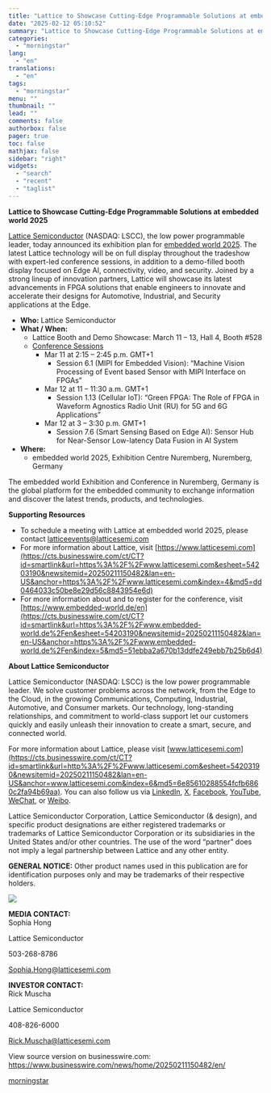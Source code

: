 ```yaml
---
title: "Lattice to Showcase Cutting-Edge Programmable Solutions at embedded world 2025"
date: "2025-02-12 05:10:52"
summary: "Lattice to Showcase Cutting-Edge Programmable Solutions at embedded world 2025 Lattice Semiconductor (NASDAQ: LSCC), the low power programmable leader, today announced its exhibition plan for embedded world 2025. The latest Lattice technology will be on full display throughout the tradeshow with expert-led conference sessions, in addition to a demo-filled booth..."
categories:
  - "morningstar"
lang:
  - "en"
translations:
  - "en"
tags:
  - "morningstar"
menu: ""
thumbnail: ""
lead: ""
comments: false
authorbox: false
pager: true
toc: false
mathjax: false
sidebar: "right"
widgets:
  - "search"
  - "recent"
  - "taglist"
---
```


**Lattice to Showcase Cutting-Edge Programmable Solutions at embedded world 2025**

[Lattice Semiconductor](https://cts.businesswire.com/ct/CT?id=smartlink&url=https%3A%2F%2Fwww.latticesemi.com%2F&esheet=54203190&newsitemid=20250211150482&lan=en-US&anchor=Lattice+Semiconductor&index=1&md5=5098dd83c50f46bbc8d94772276ff856) (NASDAQ: LSCC), the low power programmable leader, today announced its exhibition plan for [embedded world 2025](https://cts.businesswire.com/ct/CT?id=smartlink&url=https%3A%2F%2Fwww.embedded-world.de%2Fen&esheet=54203190&newsitemid=20250211150482&lan=en-US&anchor=embedded+world+2025&index=2&md5=e1d360057a700670440a28d2ac7dad5a). The latest Lattice technology will be on full display throughout the tradeshow with expert-led conference sessions, in addition to a demo-filled booth display focused on Edge AI, connectivity, video, and security. Joined by a strong lineup of innovation partners, Lattice will showcase its latest advancements in FPGA solutions that enable engineers to innovate and accelerate their designs for Automotive, Industrial, and Security applications at the Edge.

* **Who:** Lattice Semiconductor
* **What / When:**
  + Lattice Booth and Demo Showcase: March 11 – 13, Hall 4, Booth #528
  + [Conference Sessions](https://cts.businesswire.com/ct/CT?id=smartlink&url=https%3A%2F%2Fevents.weka-fachmedien.de%2Fembedded-world-conference%2Fprogram&esheet=54203190&newsitemid=20250211150482&lan=en-US&anchor=Conference+Sessions&index=3&md5=41cb8f18d4127a8d26d1187f2a651bfd)
    - Mar 11 at 2:15 – 2:45 p.m. GMT+1
      * Session 6.1 (MIPI for Embedded Vision): “Machine Vision Processing of Event based Sensor with MIPI Interface on FPGAs”
    - Mar 12 at 11 – 11:30 a.m. GMT+1
      * Session 1.13 (Cellular IoT): “Green FPGA: The Role of FPGA in Waveform Agnostics Radio Unit (RU) for 5G and 6G Applications”
    - Mar 12 at 3 – 3:30 p.m. GMT+1
      * Session 7.6 (Smart Sensing Based on Edge AI): Sensor Hub for Near-Sensor Low-latency Data Fusion in AI System
* **Where:**
  + embedded world 2025, Exhibition Centre Nuremberg, Nuremberg, Germany

The embedded world Exhibition and Conference in Nuremberg, Germany is the global platform for the embedded community to exchange information and discover the latest trends, products, and technologies.

**Supporting Resources**

* To schedule a meeting with Lattice at embedded world 2025, please contact [latticeevents@latticesemi.com](mailto:latticeevents@latticesemi.com)
* For more information about Lattice, visit [https://www.latticesemi.com](https://cts.businesswire.com/ct/CT?id=smartlink&url=https%3A%2F%2Fwww.latticesemi.com&esheet=54203190&newsitemid=20250211150482&lan=en-US&anchor=https%3A%2F%2Fwww.latticesemi.com&index=4&md5=dd0464033c50be8e29d56c8843954e6d)
* For more information about and to register for the conference, visit [https://www.embedded-world.de/en](https://cts.businesswire.com/ct/CT?id=smartlink&url=https%3A%2F%2Fwww.embedded-world.de%2Fen&esheet=54203190&newsitemid=20250211150482&lan=en-US&anchor=https%3A%2F%2Fwww.embedded-world.de%2Fen&index=5&md5=51ebba2a670b13ddfe249ebb7b25b6d4)

**About Lattice Semiconductor**

Lattice Semiconductor (NASDAQ: LSCC) is the low power programmable leader. We solve customer problems across the network, from the Edge to the Cloud, in the growing Communications, Computing, Industrial, Automotive, and Consumer markets. Our technology, long-standing relationships, and commitment to world-class support let our customers quickly and easily unleash their innovation to create a smart, secure, and connected world.

For more information about Lattice, please visit [www.latticesemi.com](https://cts.businesswire.com/ct/CT?id=smartlink&url=http%3A%2F%2Fwww.latticesemi.com&esheet=54203190&newsitemid=20250211150482&lan=en-US&anchor=www.latticesemi.com&index=6&md5=6e85610288554fcfb6860c2fa94b69aa). You can also follow us via [LinkedIn](https://cts.businesswire.com/ct/CT?id=smartlink&url=https%3A%2F%2Fwww.linkedin.com%2Fcompany%2Flattice-semiconductor%2F&esheet=54203190&newsitemid=20250211150482&lan=en-US&anchor=LinkedIn&index=7&md5=757c737ffd7fd38500f76de8ef76c175), [X](https://cts.businesswire.com/ct/CT?id=smartlink&url=https%3A%2F%2Ftwitter.com%2Flatticesemi&esheet=54203190&newsitemid=20250211150482&lan=en-US&anchor=X&index=8&md5=a2cd4b008f8a46816134e5f417867902), [Facebook](https://cts.businesswire.com/ct/CT?id=smartlink&url=https%3A%2F%2Fwww.facebook.com%2Flatticesemi%2F&esheet=54203190&newsitemid=20250211150482&lan=en-US&anchor=Facebook&index=9&md5=3a002be6c7de5b15161d9bc56663b5a0), [YouTube](https://cts.businesswire.com/ct/CT?id=smartlink&url=https%3A%2F%2Fwww.youtube.com%2Fuser%2Flatticesemiconductor&esheet=54203190&newsitemid=20250211150482&lan=en-US&anchor=YouTube&index=10&md5=4d221b6cfa06d812d24d0c82e9ce5b25), [WeChat](https://cts.businesswire.com/ct/CT?id=smartlink&url=http%3A%2F%2Fwww.latticesemi.com%2FAbout%2FNewsroom%2FWeChat&esheet=54203190&newsitemid=20250211150482&lan=en-US&anchor=WeChat&index=11&md5=496b26d3a56bfad7d5c4a7ce6b964fa6), or [Weibo](https://cts.businesswire.com/ct/CT?id=smartlink&url=https%3A%2F%2Fwww.weibo.com%2Flatticesemi%3Fis_all%3D1&esheet=54203190&newsitemid=20250211150482&lan=en-US&anchor=Weibo&index=12&md5=82c2ec8eb30dfe55c70305a002d58054).

Lattice Semiconductor Corporation, Lattice Semiconductor (& design), and specific product designations are either registered trademarks or trademarks of Lattice Semiconductor Corporation or its subsidiaries in the United States and/or other countries. The use of the word “partner” does not imply a legal partnership between Lattice and any other entity.

**GENERAL NOTICE:** Other product names used in this publication are for identification purposes only and may be trademarks of their respective holders.

 ![](https://cts.businesswire.com/ct/CT?id=bwnews&sty=20250211150482r1&sid=mstr3&distro=nx&lang=en)

**MEDIA CONTACT:**  
Sophia Hong
  
Lattice Semiconductor
  
503-268-8786
  
[Sophia.Hong@latticesemi.com](mailto:Sophia.Hong@latticesemi.com)

**INVESTOR CONTACT:**  
Rick Muscha
  
Lattice Semiconductor
  
408-826-6000
  
[Rick.Muscha@latticesemi.com](mailto:Rick.Muscha@latticesemi.com)  


View source version on businesswire.com: <https://www.businesswire.com/news/home/20250211150482/en/>

[morningstar](https://www.morningstar.com/news/business-wire/20250211150482/lattice-to-showcase-cutting-edge-programmable-solutions-at-embedded-world-2025)
